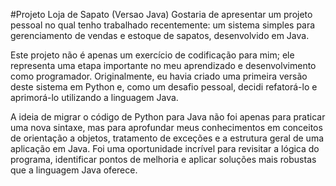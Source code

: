 #Projeto Loja de Sapato (Versao Java)
Gostaria de apresentar um projeto pessoal no qual tenho trabalhado recentemente: um sistema simples para gerenciamento de vendas e estoque de sapatos, desenvolvido em Java.

Este projeto não é apenas um exercício de codificação para mim; ele representa uma etapa importante no meu aprendizado e desenvolvimento como programador. Originalmente, eu havia criado uma primeira versão deste sistema em Python e, como um desafio pessoal, decidi refatorá-lo e aprimorá-lo utilizando a linguagem Java.

A ideia de migrar o código de Python para Java não foi apenas para praticar uma nova sintaxe, mas para aprofundar meus conhecimentos em conceitos de orientação a objetos, tratamento de exceções e a estrutura geral de uma aplicação em Java. Foi uma oportunidade incrível para revisitar a lógica do programa, identificar pontos de melhoria e aplicar soluções mais robustas que a linguagem Java oferece.
